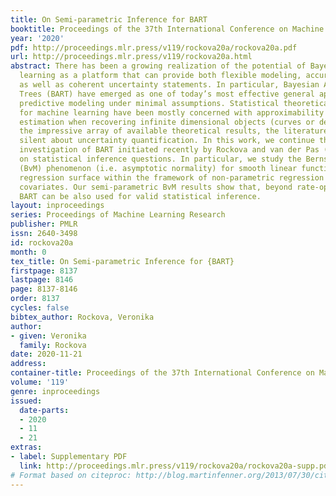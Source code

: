 ```yaml
---
title: On Semi-parametric Inference for BART
booktitle: Proceedings of the 37th International Conference on Machine Learning
year: '2020'
pdf: http://proceedings.mlr.press/v119/rockova20a/rockova20a.pdf
url: http://proceedings.mlr.press/v119/rockova20a.html
abstract: There has been a growing realization of the potential of Bayesian machine
  learning as a platform that can provide both flexible modeling, accurate predictions
  as well as coherent uncertainty statements. In particular, Bayesian Additive Regression
  Trees (BART) have emerged as one of today’s most effective general approaches to
  predictive modeling under minimal assumptions. Statistical theoretical developments
  for machine learning have been mostly concerned with approximability or rates of
  estimation when recovering infinite dimensional objects (curves or densities). Despite
  the impressive array of available theoretical results, the literature has been largely
  silent about uncertainty quantification. In this work, we continue the theoretical
  investigation of BART initiated recently by Rockova and van der Pas (2017). We focus
  on statistical inference questions. In particular, we study the Bernstein-von Mises
  (BvM) phenomenon (i.e. asymptotic normality) for smooth linear functionals of the
  regression surface within the framework of non-parametric regression with fixed
  covariates. Our semi-parametric BvM results show that, beyond rate-optimal estimation,
  BART can be also used for valid statistical inference.
layout: inproceedings
series: Proceedings of Machine Learning Research
publisher: PMLR
issn: 2640-3498
id: rockova20a
month: 0
tex_title: On Semi-parametric Inference for {BART}
firstpage: 8137
lastpage: 8146
page: 8137-8146
order: 8137
cycles: false
bibtex_author: Rockova, Veronika
author:
- given: Veronika
  family: Rockova
date: 2020-11-21
address: 
container-title: Proceedings of the 37th International Conference on Machine Learning
volume: '119'
genre: inproceedings
issued:
  date-parts:
  - 2020
  - 11
  - 21
extras:
- label: Supplementary PDF
  link: http://proceedings.mlr.press/v119/rockova20a/rockova20a-supp.pdf
# Format based on citeproc: http://blog.martinfenner.org/2013/07/30/citeproc-yaml-for-bibliographies/
---
```

